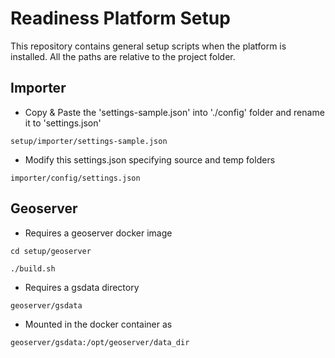# Readiness Platform Setup

This repository contains general setup scripts when the platform is installed.
All the paths are relative to the project folder.


## Importer

- Copy & Paste the 'settings-sample.json' into './config' folder and rename it to 'settings.json'

`setup/importer/settings-sample.json`

- Modify this settings.json specifying source and temp folders

`importer/config/settings.json`


## Geoserver

- Requires a geoserver docker image

`cd setup/geoserver`

`./build.sh`

- Requires a gsdata directory

`geoserver/gsdata`

- Mounted in the docker container as

`geoserver/gsdata:/opt/geoserver/data_dir`
